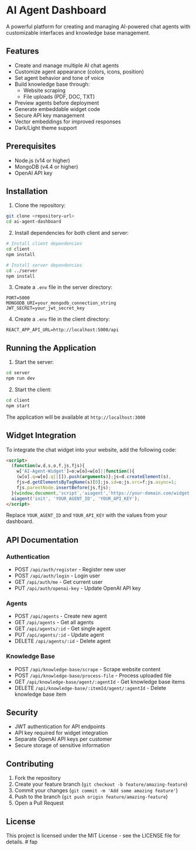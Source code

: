 # AI Agent Dashboard

A powerful platform for creating and managing AI-powered chat agents with customizable interfaces and knowledge base management.

## Features

- Create and manage multiple AI chat agents
- Customize agent appearance (colors, icons, position)
- Set agent behavior and tone of voice
- Build knowledge base through:
  - Website scraping
  - File uploads (PDF, DOC, TXT)
- Preview agents before deployment
- Generate embeddable widget code
- Secure API key management
- Vector embeddings for improved responses
- Dark/Light theme support

## Prerequisites

- Node.js (v14 or higher)
- MongoDB (v4.4 or higher)
- OpenAI API key

## Installation

1. Clone the repository:
```bash
git clone <repository-url>
cd ai-agent-dashboard
```

2. Install dependencies for both client and server:
```bash
# Install client dependencies
cd client
npm install

# Install server dependencies
cd ../server
npm install
```

3. Create a `.env` file in the server directory:
```env
PORT=5000
MONGODB_URI=your_mongodb_connection_string
JWT_SECRET=your_jwt_secret_key
```

4. Create a `.env` file in the client directory:
```env
REACT_APP_API_URL=http://localhost:5000/api
```

## Running the Application

1. Start the server:
```bash
cd server
npm run dev
```

2. Start the client:
```bash
cd client
npm start
```

The application will be available at `http://localhost:3000`

## Widget Integration

To integrate the chat widget into your website, add the following code:

```html
<script>
  (function(w,d,s,o,f,js,fjs){
    w['AI-Agent-Widget']=o;w[o]=w[o]||function(){
    (w[o].q=w[o].q||[]).push(arguments)};js=d.createElement(s),
    fjs=d.getElementsByTagName(s)[0];js.id=o;js.src=f;js.async=1;
    fjs.parentNode.insertBefore(js,fjs);
  }(window,document,'script','aiagent','https://your-domain.com/widget.js'));
  aiagent('init', 'YOUR_AGENT_ID', 'YOUR_API_KEY');
</script>
```

Replace `YOUR_AGENT_ID` and `YOUR_API_KEY` with the values from your dashboard.

## API Documentation

### Authentication

- POST `/api/auth/register` - Register new user
- POST `/api/auth/login` - Login user
- GET `/api/auth/me` - Get current user
- PUT `/api/auth/openai-key` - Update OpenAI API key

### Agents

- POST `/api/agents` - Create new agent
- GET `/api/agents` - Get all agents
- GET `/api/agents/:id` - Get single agent
- PUT `/api/agents/:id` - Update agent
- DELETE `/api/agents/:id` - Delete agent

### Knowledge Base

- POST `/api/knowledge-base/scrape` - Scrape website content
- POST `/api/knowledge-base/process-file` - Process uploaded file
- GET `/api/knowledge-base/agent/:agentId` - Get knowledge base items
- DELETE `/api/knowledge-base/:itemId/agent/:agentId` - Delete knowledge base item

## Security

- JWT authentication for API endpoints
- API key required for widget integration
- Separate OpenAI API keys per customer
- Secure storage of sensitive information

## Contributing

1. Fork the repository
2. Create your feature branch (`git checkout -b feature/amazing-feature`)
3. Commit your changes (`git commit -m 'Add some amazing feature'`)
4. Push to the branch (`git push origin feature/amazing-feature`)
5. Open a Pull Request

## License

This project is licensed under the MIT License - see the LICENSE file for details. #   f a p  
 